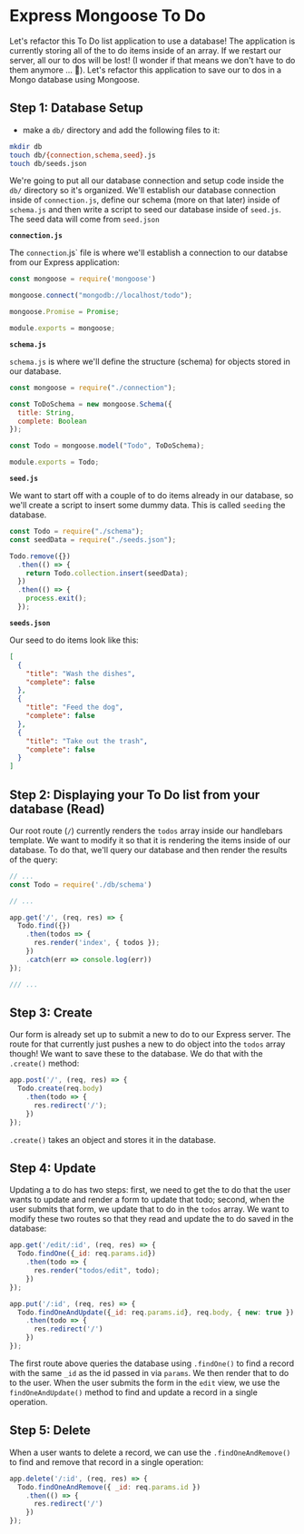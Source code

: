 # Express Mongoose To Do

Let's refactor this To Do list application to use a database! The application is currently storing all of the to do items inside of an array. If we restart our server, all our to dos will be lost! (I wonder if that means we don't have to do them anymore … 🤔). Let's refactor this application to save our to dos in a Mongo database using Mongoose.

## Step 1: Database Setup

- make a `db/` directory and add the following files to it:

```bash
mkdir db
touch db/{connection,schema,seed}.js
touch db/seeds.json
```

We're going to put all our database connection and setup code inside the `db/` directory so it's organized. We'll establish our database connection inside of `connection.js`, define our schema (more on that later) inside of `schema.js` and then write a script to seed our database inside of `seed.js`. The seed data will come from `seed.json`

**`connection.js`**

The `connection`.js` file is where we'll establish a connection to our databse from our Express application:

```js
const mongoose = require('mongoose')

mongoose.connect("mongodb://localhost/todo");

mongoose.Promise = Promise;

module.exports = mongoose;
```

**`schema.js`**

`schema.js` is where we'll define the structure (schema) for objects stored in our database.

```js
const mongoose = require("./connection");

const ToDoSchema = new mongoose.Schema({
  title: String,
  complete: Boolean
});

const Todo = mongoose.model("Todo", ToDoSchema);

module.exports = Todo;
```

**`seed.js`**

We want to start off with a couple of to do items already in our database, so we'll create a script to insert some dummy data. This is called `seeding` the database.

```js
const Todo = require("./schema");
const seedData = require("./seeds.json");

Todo.remove({})
  .then(() => {
    return Todo.collection.insert(seedData);
  })
  .then(() => {
    process.exit();
  });
```

**`seeds.json`**

Our seed to do items look like this:

```json
[
  {
    "title": "Wash the dishes",
    "complete": false
  },
  {
    "title": "Feed the dog",
    "complete": false
  },
  {
    "title": "Take out the trash",
    "complete": false
  }
]
```

## Step 2: Displaying your To Do list from your database (Read)

Our root route (`/`) currently renders the `todos` array inside our handlebars template. We want to modify it so that it is rendering the items inside of our database. To do that, we'll query our database and then render the results of the query:

```js
// ...
const Todo = require('./db/schema')

// ...

app.get('/', (req, res) => {
  Todo.find({})
    .then(todos => {
      res.render('index', { todos });
    })
    .catch(err => console.log(err))
});

/// ...
```

## Step 3: Create

Our form is already set up to submit a new to do to our Express server. The route for that currently just pushes a new to do object into the `todos` array though! We want to save these to the database. We do that with the `.create()` method:

```js
app.post('/', (req, res) => {
  Todo.create(req.body)
    .then(todo => {
      res.redirect('/');
    })
});
```

`.create()` takes an object and stores it in the database.

## Step 4: Update

Updating a to do has two steps: first, we need to get the to do that the user wants to update and render a form to update that todo; second, when the user submits that form, we update that to do in the `todos` array. We want to modify these two routes so that they read and update the to do saved in the database:

```js
app.get('/edit/:id', (req, res) => {
  Todo.findOne({_id: req.params.id})
    .then(todo => {
      res.render("todos/edit", todo);
    })
});

app.put('/:id', (req, res) => {
  Todo.findOneAndUpdate({_id: req.params.id}, req.body, { new: true })
    .then(todo => {
      res.redirect('/')
    })
});
```

The first route above queries the database using `.findOne()` to find a record with the same `_id` as the id passed in via `params`. We then render that to do to the user. When the user submits the form in the `edit` view, we use the `findOneAndUpdate()` method to find and update a record in a single operation.

## Step 5: Delete

When a user wants to delete a record, we can use the `.findOneAndRemove()` to find and remove that record in a single operation:

```js
app.delete('/:id', (req, res) => {
  Todo.findOneAndRemove({ _id: req.params.id })
    .then(() => {
      res.redirect('/')
    })
});
```